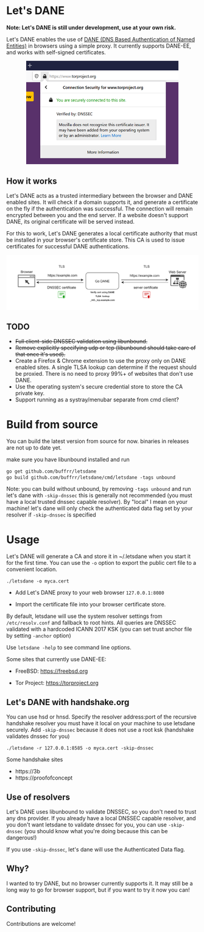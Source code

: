 # Let's DANE

**Note: Let's DANE is still under development, use at your own risk.**


Let's DANE enables the use of [DANE (DNS Based Authentication of Named Entities)](https://tools.ietf.org/html/rfc6698) in browsers using a simple proxy. It currently supports DANE-EE, and works with self-signed certificates.




<p align="center">
<img src="screenshot.png" width="400px" alt="Let's DANE verified DNSSEC"/><br/>
</p>

## How it works


Let's DANE acts as a trusted intermediary between the browser and DANE enabled sites. It will check if a domain supports it, and generate a certificate on the fly if the authentication was successful. The connection will remain encrypted between you and the end server. If a website doesn't support DANE, its original certificate will be served instead.

For this to work, Let's DANE generates a local certificate authority that must be installed in your browser's certificate store. This CA is used to issue certificates for successful DANE authentications.

<img src="howitworks.png" width="600px" alt="Let's DANE authentication process"/>

## TODO

* ~~Full client-side DNSSEC validation using libunbound.~~
* ~~Remove explicitly specifying udp or tcp (libunbound should take care of that once it's used).~~ 
* Create a Firefox & Chrome extension to use the proxy only on DANE enabled sites. A single TLSA lookup can determine if the request should be proxied. There is no need to proxy 99%+ of websites that don't use DANE.
* Use the operating system's secure credential store to store the CA private key.
* Support running as a systray/menubar separate from cmd client?

# Build from source

You can build the latest version from source for now. binaries in releases are not up to date yet.

make sure you have libunbound installed and run

    go get github.com/buffrr/letsdane
    go build github.com/buffrr/letsdane/cmd/letsdane -tags unbound

Note: you can build without unbound, by removing `-tags unbound` and run let's dane with `-skip-dnssec`
this is generally not recommended (you must have a local trusted dnssec capable resolver). By "local" I mean on your machine!
let's dane will only check the authenticated data flag set by your resolver if `-skip-dnssec` is specified

# Usage

Let's DANE will generate a CA and store it in ~/.letsdane when you start it for the first time. You can use the `-o` option to export the public cert file to a convenient location.


    ./letsdane -o myca.cert

    
* Add Let's DANE proxy to your web browser `127.0.0.1:8080`

* Import the certificate file into your browser certificate store.

By default, letsdane will use the system resolver settings from `/etc/resolv.conf` and fallback to root hints. 
All queries are DNSSEC validated with a hardcoded ICANN 2017 KSK (you can set trust anchor file by setting `-anchor` option)

Use `letsdane -help` to see command line options. 

 Some sites that currently use DANE-EE:
 
* FreeBSD: https://freebsd.org

* Tor Project: https://torproject.org


## Let's DANE with handshake.org

You can use hsd or hnsd. Specify the resolver address:port of the recursive handshake resolver
you must have it local on your machine to use letsdane securely. 
Add `-skip-dnssec` because it does not use a root ksk (handshake validates dnssec for you)

    ./letsdane -r 127.0.0.1:8585 -o myca.cert -skip-dnssec


Some handshake sites

* https://3b
* https://proofofconcept



## Use of resolvers

Let's DANE uses libunbound to validate DNSSEC, so you don't need to trust any dns provider. 
If you already have a local DNSSEC capable resolver, and you don't want letsdane to validate dnssec for you, 
you can use `-skip-dnssec`  (you should know what you're doing because this can be dangerous!)

If you use `-skip-dnssec`, let's dane will use the Authenticated Data flag.

## Why?

I wanted to try DANE, but no browser currently supports it. It may still be a long way to go for browser support, but if you want to try it now you can!

## Contributing
Contributions are welcome! 



